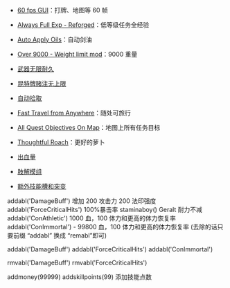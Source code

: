 - [60 fps GUI](https://www.nexusmods.com/witcher3/mods/3501)：打牌、地图等 60 帧
- [Always Full Exp - Reforged](https://www.nexusmods.com/witcher3/mods/4406)：低等级任务全经验
- [Auto Apply Oils](https://www.nexusmods.com/witcher3/mods/625)：自动剑油
- [Over 9000 - Weight limit mod](https://www.nexusmods.com/witcher3/mods/3)：9000 重量

- [武器无限耐久](https://www.nexusmods.com/witcher3/mods/342)
- [昆特牌赌注无上限](https://www.nexusmods.com/witcher3/mods/815)
- [自动拾取](https://www.nexusmods.com/witcher3/mods/315)

- [Fast Travel from Anywhere](https://www.nexusmods.com/witcher3/mods/324)：随处可旅行
- [All Quest Objectives On Map](https://www.nexusmods.com/witcher3/mods/943)：地图上所有任务目标
- [Thoughtful Roach](https://www.nexusmods.com/witcher3/mods/1586)：更好的萝卜
- [出血量](https://www.nexusmods.com/witcher3/mods/900)
- [肢解模组](https://www.nexusmods.com/witcher3/mods/519)
- [额外技能槽和突变](https://www.nexusmods.com/witcher3/mods/2621)

addabl('DamageBuff') 增加 200 攻击力 200 法印强度
addabl('ForceCriticalHits') 100%暴击率
staminaboy() Geralt 耐力不减
addabl('ConAthletic') 1000 血，100 体力和更高的体力恢复率
addabl('ConImmortal') - 99800 血，100 体力和更高的体力恢复率
(去除的话只要前缀 “addabl” 换成 “remabl”即可)

addabl('DamageBuff')
addabl('ForceCriticalHits')
addabl('ConImmortal')

rmvabl('DamageBuff')
rmvabl('ForceCriticalHits')

addmoney(99999)
addskillpoints(99) 添加技能点数
